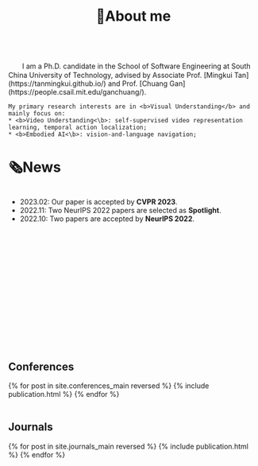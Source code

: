 ﻿---
permalink: /
title: "👋About me"
excerpt: "About me"
author_profile: true
redirect_from: 
  - /about/
  - /about.html
---

<br />
　　I am a Ph.D. candidate in the School of Software Engineering at South China University of Technology, advised by Associate Prof. [Mingkui Tan](https://tanmingkui.github.io/) and Prof. [Chuang Gan](https://people.csail.mit.edu/ganchuang/).
   
    My primary research interests are in <b>Visual Understanding</b> and mainly focus on:
    * <b>Video Understanding<\b>: self-supervised video representation learning, temporal action localization;
    * <b>Embodied AI<\b>: vision-and-language navigation;



# 🗞️News
<div style="overflow-y: scroll; height: 295px;">
  <ul>
    <li>2023.02: Our paper is accepted by <b>CVPR 2023</b>.</li>
    <li>2022.11: Two NeurIPS 2022 papers are selected as <b>Spotlight</b>.</li>
    <li>2022.10: Two papers are accepted by <b>NeurIPS 2022</b>.</li>
  </ul>
</div>
<br>


Conferences
----------
<div>
  <table>
  {% for post in site.conferences_main reversed %}
    <tr>{% include publication.html %}</tr>
  {% endfor %}
  </table>
  <a href="/conferences/">
    <!-- <button class="btn btn--readmore">Read more <font size="1">>></font></button> -->
  </a>
</div>

<!-- <div margin-bottom:100px>
  <a href="/conferences/">
    <button class="btn btn--readmore">Read more <font size="1">>></font></button>
  </a>
</div>  -->


Journals
----------
<div>
  <table>
  {% for post in site.journals_main reversed %}
    <tr>{% include publication.html %}</tr>
  {% endfor %}
  </table>
   <a href="/journals/">
    <!-- <button class="btn btn--readmore">Read more <font size="1">>></font></button> -->
  </a>
</div>

<!-- <div margin-bottom:100px>
  <a href="/journals/">
    <button class="btn btn--readmore">Read more <font size="1">>></font></button>
  </a>
</div>  -->


<!-- Preprint Paper
----------
<div>
  <table>
  {% for post in site.preprints reversed %}
    <tr>{% include publication.html %}</tr>
  {% endfor %}
  </table>
</div> -->

